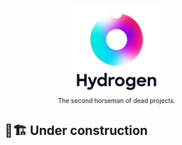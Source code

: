 <p align="center">
  <img src="./src/images/hydrogen-logo-text.svg" width="40%"><br>
  The second horseman of dead projects.
</p>

# 🚧🏗️ Under construction